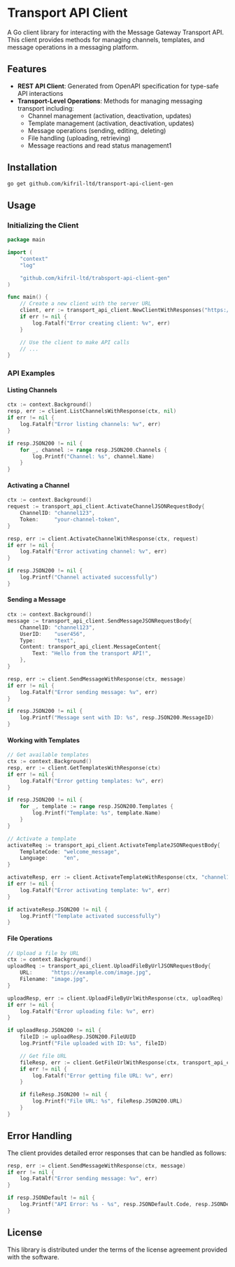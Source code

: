 # Transport API Client

A Go client library for interacting with the Message Gateway Transport API. This client provides methods for managing channels, templates, and message operations in a messaging platform.

## Features

- **REST API Client**: Generated from OpenAPI specification for type-safe API interactions
- **Transport-Level Operations**: Methods for managing messaging transport including:
  - Channel management (activation, deactivation, updates)
  - Template management (activation, deactivation, updates)
  - Message operations (sending, editing, deleting)
  - File handling (uploading, retrieving)
  - Message reactions and read status management1

## Installation

```bash
go get github.com/kifril-ltd/transport-api-client-gen
```

## Usage

### Initializing the Client

```go
package main

import (
    "context"
    "log"

    "github.com/kifril-ltd/trabsport-api-client-gen"
)

func main() {
    // Create a new client with the server URL
    client, err := transport_api_client.NewClientWithResponses("https://api.example.com")
    if err != nil {
        log.Fatalf("Error creating client: %v", err)
    }

    // Use the client to make API calls
    // ...
}
```

### API Examples

#### Listing Channels

```go
ctx := context.Background()
resp, err := client.ListChannelsWithResponse(ctx, nil)
if err != nil {
    log.Fatalf("Error listing channels: %v", err)
}

if resp.JSON200 != nil {
    for _, channel := range resp.JSON200.Channels {
        log.Printf("Channel: %s", channel.Name)
    }
}
```

#### Activating a Channel

```go
ctx := context.Background()
request := transport_api_client.ActivateChannelJSONRequestBody{
    ChannelID: "channel123",
    Token:     "your-channel-token",
}

resp, err := client.ActivateChannelWithResponse(ctx, request)
if err != nil {
    log.Fatalf("Error activating channel: %v", err)
}

if resp.JSON200 != nil {
    log.Printf("Channel activated successfully")
}
```

#### Sending a Message

```go
ctx := context.Background()
message := transport_api_client.SendMessageJSONRequestBody{
    ChannelID: "channel123",
    UserID:    "user456",
    Type:      "text",
    Content: transport_api_client.MessageContent{
        Text: "Hello from the transport API!",
    },
}

resp, err := client.SendMessageWithResponse(ctx, message)
if err != nil {
    log.Fatalf("Error sending message: %v", err)
}

if resp.JSON200 != nil {
    log.Printf("Message sent with ID: %s", resp.JSON200.MessageID)
}
```

#### Working with Templates

```go
// Get available templates
ctx := context.Background()
resp, err := client.GetTemplatesWithResponse(ctx)
if err != nil {
    log.Fatalf("Error getting templates: %v", err)
}

if resp.JSON200 != nil {
    for _, template := range resp.JSON200.Templates {
        log.Printf("Template: %s", template.Name)
    }
}

// Activate a template
activateReq := transport_api_client.ActivateTemplateJSONRequestBody{
    TemplateCode: "welcome_message",
    Language:     "en",
}

activateResp, err := client.ActivateTemplateWithResponse(ctx, "channel123", activateReq)
if err != nil {
    log.Fatalf("Error activating template: %v", err)
}

if activateResp.JSON200 != nil {
    log.Printf("Template activated successfully")
}
```

#### File Operations

```go
// Upload a file by URL
ctx := context.Background()
uploadReq := transport_api_client.UploadFileByUrlJSONRequestBody{
    URL:      "https://example.com/image.jpg",
    Filename: "image.jpg",
}

uploadResp, err := client.UploadFileByUrlWithResponse(ctx, uploadReq)
if err != nil {
    log.Fatalf("Error uploading file: %v", err)
}

if uploadResp.JSON200 != nil {
    fileID := uploadResp.JSON200.FileUUID
    log.Printf("File uploaded with ID: %s", fileID)

    // Get file URL
    fileResp, err := client.GetFileUrlWithResponse(ctx, transport_api_client.FileUUIDPath(fileID))
    if err != nil {
        log.Fatalf("Error getting file URL: %v", err)
    }

    if fileResp.JSON200 != nil {
        log.Printf("File URL: %s", fileResp.JSON200.URL)
    }
}
```

## Error Handling

The client provides detailed error responses that can be handled as follows:

```go
resp, err := client.SendMessageWithResponse(ctx, message)
if err != nil {
    log.Fatalf("Error sending message: %v", err)
}

if resp.JSONDefault != nil {
    log.Printf("API Error: %s - %s", resp.JSONDefault.Code, resp.JSONDefault.Message)
}
```

## License

This library is distributed under the terms of the license agreement provided with the software.
